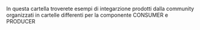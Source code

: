 In questa cartella troverete esempi di integarzione prodotti dalla community organizzati in cartelle differenti per la componente CONSUMER e PRODUCER
